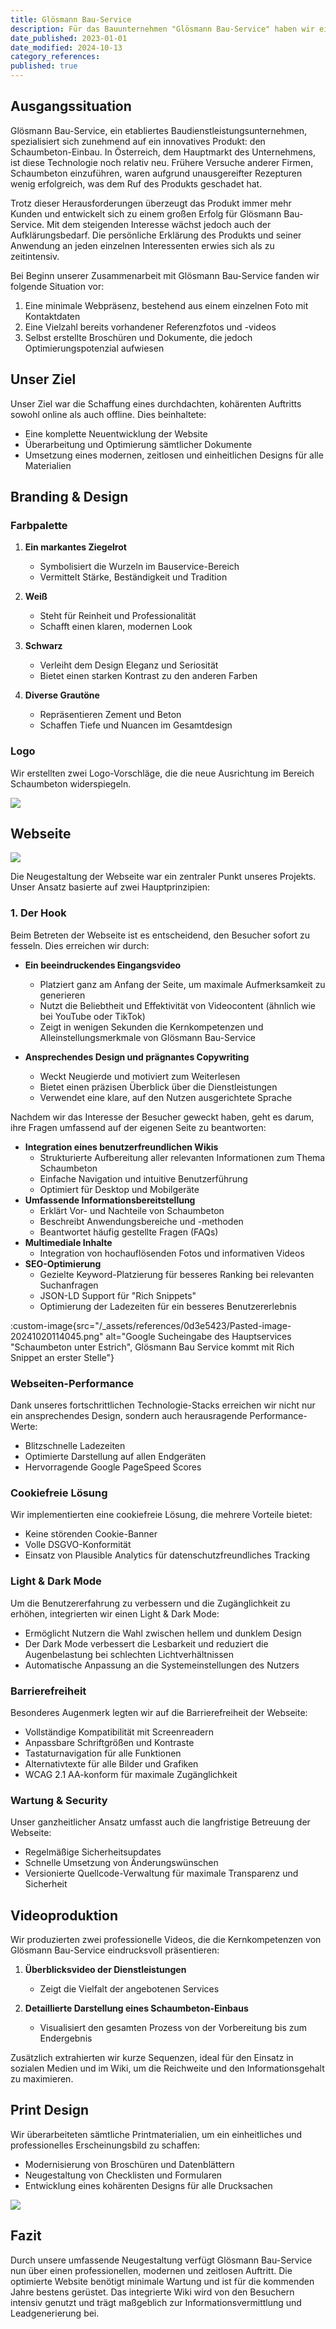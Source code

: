 ```yaml
---
title: Glösmann Bau-Service
description: Für das Bauunternehmen "Glösmann Bau-Service" haben wir ein komplettes Rebranding durchgeführt, die neue Website gestaltet und entwickelt, ihr Videomaterial bearbeitet und die Printmedien und PDF-Richtlinien gestaltet.
date_published: 2023-01-01
date_modified: 2024-10-13
category_references: 
published: true
---
```

## Ausgangssituation

Glösmann Bau-Service, ein etabliertes Baudienstleistungsunternehmen, spezialisiert sich zunehmend auf ein innovatives Produkt: den Schaumbeton-Einbau. In Österreich, dem Hauptmarkt des Unternehmens, ist diese Technologie noch relativ neu. Frühere Versuche anderer Firmen, Schaumbeton einzuführen, waren aufgrund unausgereifter Rezepturen wenig erfolgreich, was dem Ruf des Produkts geschadet hat.

Trotz dieser Herausforderungen überzeugt das Produkt immer mehr Kunden und entwickelt sich zu einem großen Erfolg für Glösmann Bau-Service. Mit dem steigenden Interesse wächst jedoch auch der Aufklärungsbedarf. Die persönliche Erklärung des Produkts und seiner Anwendung an jeden einzelnen Interessenten erwies sich als zu zeitintensiv.

Bei Beginn unserer Zusammenarbeit mit Glösmann Bau-Service fanden wir folgende Situation vor:

1. Eine minimale Webpräsenz, bestehend aus einem einzelnen Foto mit Kontaktdaten
2. Eine Vielzahl bereits vorhandener Referenzfotos und -videos
3. Selbst erstellte Broschüren und Dokumente, die jedoch Optimierungspotenzial aufwiesen

## Unser Ziel

Unser Ziel war die Schaffung eines durchdachten, kohärenten Auftritts sowohl online als auch offline. Dies beinhaltete:

- Eine komplette Neuentwicklung der Website
- Überarbeitung und Optimierung sämtlicher Dokumente
- Umsetzung eines modernen, zeitlosen und einheitlichen Designs für alle Materialien

## Branding & Design

### Farbpalette

1. **Ein markantes Ziegelrot**
   - Symbolisiert die Wurzeln im Bauservice-Bereich
   - Vermittelt Stärke, Beständigkeit und Tradition

2. **Weiß**
   - Steht für Reinheit und Professionalität
   - Schafft einen klaren, modernen Look

3. **Schwarz**
   - Verleiht dem Design Eleganz und Seriosität
   - Bietet einen starken Kontrast zu den anderen Farben

4. **Diverse Grautöne**
   - Repräsentieren Zement und Beton
   - Schaffen Tiefe und Nuancen im Gesamtdesign

### Logo

Wir erstellten zwei Logo-Vorschläge, die die neue Ausrichtung im Bereich Schaumbeton widerspiegeln. 

![](https://directus.lupinum.com/assets/83ae21df-1227-40ee-a249-b992cc1964c3)

## Webseite

![](https://directus.lupinum.com/assets/fa4c2d59-cec8-4849-aec5-12db4ca2b1db)

Die Neugestaltung der Webseite war ein zentraler Punkt unseres Projekts. Unser Ansatz basierte auf zwei Hauptprinzipien:

### 1. Der Hook

Beim Betreten der Webseite ist es entscheidend, den Besucher sofort zu fesseln. Dies erreichen wir durch:

- **Ein beeindruckendes Eingangsvideo**
  - Platziert ganz am Anfang der Seite, um maximale Aufmerksamkeit zu generieren
  - Nutzt die Beliebtheit und Effektivität von Videocontent (ähnlich wie bei YouTube oder TikTok)
  - Zeigt in wenigen Sekunden die Kernkompetenzen und Alleinstellungsmerkmale von Glösmann Bau-Service

- **Ansprechendes Design und prägnantes Copywriting**
  - Weckt Neugierde und motiviert zum Weiterlesen
  - Bietet einen präzisen Überblick über die Dienstleistungen
  - Verwendet eine klare, auf den Nutzen ausgerichtete Sprache

Nachdem wir das Interesse der Besucher geweckt haben, geht es darum, ihre Fragen umfassend auf der eigenen Seite zu beantworten:

* **Integration eines benutzerfreundlichen Wikis**
   * Strukturierte Aufbereitung aller relevanten Informationen zum Thema Schaumbeton
   * Einfache Navigation und intuitive Benutzerführung
   * Optimiert für Desktop und Mobilgeräte
* **Umfassende Informationsbereitstellung**
   * Erklärt Vor- und Nachteile von Schaumbeton
   * Beschreibt Anwendungsbereiche und -methoden
   * Beantwortet häufig gestellte Fragen (FAQs)
* **Multimediale Inhalte**
   * Integration von hochauflösenden Fotos und informativen Videos
* **SEO-Optimierung**
   * Gezielte Keyword-Platzierung für besseres Ranking bei relevanten Suchanfragen
   * JSON-LD Support für "Rich Snippets"
   * Optimierung der Ladezeiten für ein besseres Benutzererlebnis

:custom-image{src="/_assets/references/0d3e5423/Pasted-image-20241020114045.png" alt="Google Sucheingabe des Hauptservices "Schaumbeton unter Estrich", Glösmann Bau Service kommt mit Rich Snippet an erster Stelle"}
  
### Webseiten-Performance

Dank unseres fortschrittlichen Technologie-Stacks erreichen wir nicht nur ein ansprechendes Design, sondern auch herausragende Performance-Werte:

- Blitzschnelle Ladezeiten
- Optimierte Darstellung auf allen Endgeräten
- Hervorragende Google PageSpeed Scores


### Cookiefreie Lösung

Wir implementierten eine cookiefreie Lösung, die mehrere Vorteile bietet:

- Keine störenden Cookie-Banner
- Volle DSGVO-Konformität
- Einsatz von Plausible Analytics für datenschutzfreundliches Tracking

### Light & Dark Mode

Um die Benutzererfahrung zu verbessern und die Zugänglichkeit zu erhöhen, integrierten wir einen Light & Dark Mode:

- Ermöglicht Nutzern die Wahl zwischen hellem und dunklem Design
- Der Dark Mode verbessert die Lesbarkeit und reduziert die Augenbelastung bei schlechten Lichtverhältnissen
- Automatische Anpassung an die Systemeinstellungen des Nutzers

### Barrierefreiheit

Besonderes Augenmerk legten wir auf die Barrierefreiheit der Webseite:

- Vollständige Kompatibilität mit Screenreadern
- Anpassbare Schriftgrößen und Kontraste
- Tastaturnavigation für alle Funktionen
- Alternativtexte für alle Bilder und Grafiken
- WCAG 2.1 AA-konform für maximale Zugänglichkeit

### Wartung & Security

Unser ganzheitlicher Ansatz umfasst auch die langfristige Betreuung der Webseite:

- Regelmäßige Sicherheitsupdates
- Schnelle Umsetzung von Änderungswünschen
- Versionierte Quellcode-Verwaltung für maximale Transparenz und Sicherheit

## Videoproduktion

Wir produzierten zwei professionelle Videos, die die Kernkompetenzen von Glösmann Bau-Service eindrucksvoll präsentieren:

1. **Überblicksvideo der Dienstleistungen**
   - Zeigt die Vielfalt der angebotenen Services


2. **Detaillierte Darstellung eines Schaumbeton-Einbaus**
   - Visualisiert den gesamten Prozess von der Vorbereitung bis zum Endergebnis

Zusätzlich extrahierten wir kurze Sequenzen, ideal für den Einsatz in sozialen Medien und im Wiki, um die Reichweite und den Informationsgehalt zu maximieren.

## Print Design

Wir überarbeiteten sämtliche Printmaterialien, um ein einheitliches und professionelles Erscheinungsbild zu schaffen:

- Modernisierung von Broschüren und Datenblättern
- Neugestaltung von Checklisten und Formularen
- Entwicklung eines kohärenten Designs für alle Drucksachen

![](https://directus.lupinum.com/assets/2e535204-5fa9-4ae6-8d01-44ef54dcc296)

## Fazit

Durch unsere umfassende Neugestaltung verfügt Glösmann Bau-Service nun über einen professionellen, modernen und zeitlosen Auftritt. Die optimierte Website benötigt minimale Wartung und ist für die kommenden Jahre bestens gerüstet. Das integrierte Wiki wird von den Besuchern intensiv genutzt und trägt maßgeblich zur Informationsvermittlung und Leadgenerierung bei.

